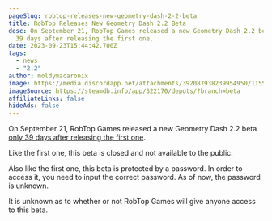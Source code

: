 ```yaml
---
pageSlug: robtop-releases-new-geometry-dash-2-2-beta
title: RobTop Releases New Geometry Dash 2.2 Beta
desc: On September 21, RobTop Games released a new Geometry Dash 2.2 beta only
  39 days after releasing the first one.
date: 2023-09-23T15:44:42.700Z
tags:
  - news
  - "2.2"
author: moldymacaronix
image: https://media.discordapp.net/attachments/392087938239954950/1155168307192811520/image.png?width=1221&height=651
imageSource: https://steamdb.info/app/322170/depots/?branch=beta
affiliateLinks: false
hideAds: false
---
```

On September 21, RobTop Games released a new Geometry Dash 2.2 beta [only 39 days after releasing the first one](/posts/closed-geometry-dash-2-2-beta-released-on-steam/).

Like the first one, this beta is closed and not available to the public.

Also like the first one, this beta is protected by a password. In order to access it, you need to input the correct password. As of now, the password is unknown.

It is unknown as to whether or not RobTop Games will give anyone access to this beta.